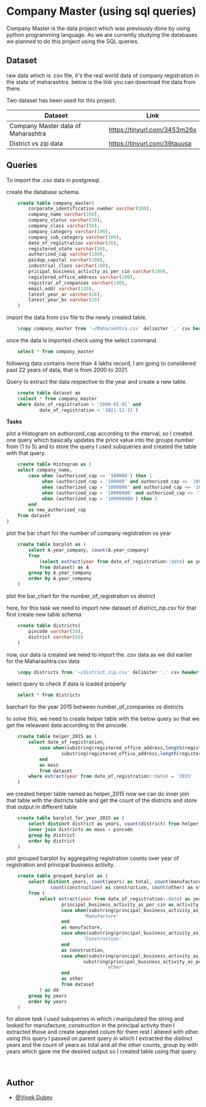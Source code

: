 
# Company Master (using sql queries)

Company Master is the data project which was previously done by using
python programming language. As we are currently studying the databases
we planned to do this project using the SQL queries.

## Dataset

raw data which is .csv file, it's the real world data of company registration in the state of maharashtra.
below is the link you can download the data from there.

Two dataset has been used for this project:

| Dataset | Link |
| --- | --- |
| Company Master data of Maharashtra | https://tinyurl.com/3453m26x |
| District vs zip data | https://tinyurl.com/39tauusa |


## Queries

To import the .csv data in postgresql. 

create the database schema.

```sql
    create table company_master(
        corporate_identification_number varchar(100),
        company_name varchar(100),
        company_status varchar(50),
        company_class varchar(50),
        company_category varchar(100),
        company_sub_category varchar(100),
        date_of_registration varchar(20),
        registered_state varchar(50),
        authorized_cap varchar(100),
        paidup_capital varchar(100),
        industrial_class varchar(100),
        pricipal_business_activity_as_per_cin varchar(200),
        registered_office_address varchar(200),
        registrar_of_companies varchar(100),
        email_addr varchar(120),
        latest_year_ar varchar(20),
        latest_year_bs varchar(20)
    )
```

import the data from csv file to the newly created table.

```sql
    \copy company_master from '~/Maharashtra.csv' delimiter ',' csv header; 

```

once the data is imported check using the select command.

```sql
    select * from company_master
```

following data contains more than 4 lakhs record, I am going to considered past
22 years of data, that is from 2000 to 2021.

Query to extract the data respective to the year and create a new table.

```sql
    create table dataset as
    (select * from company_master
    where date_of_registration > '2000-01-01' and
            date_of_registration < '2021-12-31')
```

**Tasks** 

plot a Histogram on authorized_cap according to the interval, so I created one query which basically updates
the price value into the groups number from (1 to 5) and to store the query I used subqueries and 
created the table with that query.

```sql
    create table Histogram as (
	select company_name,
		case when (authorized_cap <= '100000') then 1
			 when (authorized_cap > '100000' and authorized_cap <= '1000000') then 2
			 when (authorized_cap > '1000000' and authorized_cap <= '10000000') then 3
			 when (authorized_cap > '10000000' and authorized_cap <= '100000000') then 4
			 when (authorized_cap > '100000000') then 5
		end
		as new_authorized_cap
	from dataset
)
```

plot the bar chart for the number of company registration vs year

```sql
    create table barplot as (
        select A.year_company, count(A.year_company)
        from 
            (select extract(year from date_of_registration::date) as year_company
            from dataset) as A
        group by A.year_company
        order by A.year_company
    )
```

plot the bar_chart for the number_of_registration vs district

here, for this task we need to import new dataset of district_zip.csv
for that first create new table schema

```sql
    create table districts(
        pincode varchar(50),
        district varchar(50)
    )
```

now, our data is created we need to import the .csv data as we did earlier for
the Maharashtra.csv data

```sql
    \copy districts from '~/district_zip.csv' delimiter ',' csv header;
```

select query to check if data is loaded properly

```sql
    select * from districts
```

barchart for the year 2015 between number_of_companies vs districts

to solve this, we need to create helper table with the below query so that
we get the releavant data according to the pincode.

```sql
    create table helper_2015 as (
        select date_of_registration,
            case when(substring(registered_office_address,length(registered_office_address)-5,length(registered_office_address)) >= '000000') then
                    substring(registered_office_address,length(registered_office_address)-5,length(registered_office_address))
            end
            as mass
            from dataset
        where extract(year from date_of_registration::date) = '2015'
    )
```
we created helper table named as helper_2015 now we can do inner join that table
with the districts table and get the count of the districts and store that output
in different table

```sql
    create table barplot_for_year_2015 as (
        select distinct district as years, count(district) from helper_2015
        inner join districts on mass = pincode
        group by district
        order by district
    )
```

plot grouped barplot by aggregating registration counts over year of registration and
principal business activity.

```sql
    create table grouped_barplot as (
        select distinct years, count(years) as total, count(manufacture) as manufacture,
                count(construction) as construction, count(other) as other
        from (
            select extract(year from date_of_registration::date) as years,
                    principal_business_activity_as_per_cin as activity,
                    case when(substring(principal_business_activity_as_per_cin,1,11) = 'Manufacture') then
                            'Manufacture'
                    end
                    as manufacture,
                    case when(substring(principal_business_activity_as_per_cin,1,12) = 'Construction') then
                            'Construction'
                    end
                    as construction,
                    case when(substring(principal_business_activity_as_per_cin,1,12) != 'Construction' and
                            substring(principal_business_activity_as_per_cin,1,11) != 'Manufacture') then
                                    'other'
                    end
                    as other
                    from dataset
            ) as dd
        group by years
        order by years
    )
```

for above task I used subqueries in which i manipulated the string and looked for manufacture,
construction in the principal activity then I extracted those and create seprated colum for them
rest I altered with other. using this query I passed on parent query in which I extracted the distinct
years and the count of years as total and all the other counts, group by with years
which gave me the desired output so I created table using that query.

<br>

## Author

- [@Vivek Dubey]()

  